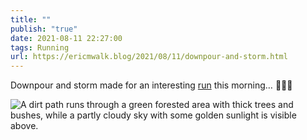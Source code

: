 ```yaml
---
title: ""
publish: "true"
date: 2021-08-11 22:27:00
tags: Running
url: https://ericmwalk.blog/2021/08/11/downpour-and-storm.html
---
```


Downpour and storm made for an interesting [run](https://www.strava.com/activities/5774827853) this morning… 🏃🏻‍♂️

![A dirt path runs through a green forested area with thick trees and bushes, while a partly cloudy sky with some golden sunlight is visible above.](https://ericmwalk.blog/uploads/2021/40efd32195.jpg)